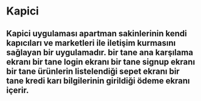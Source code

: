 # Kapici
 
Kapici uygulaması apartman sakinlerinin kendi kapıcıları ve marketleri ile iletişim kurmasını sağlayan bir uygulamadır.
bir tane ana karşılama ekranı 
bir tane login ekranı
bir tane signup ekranı
bir tane ürünlerin listelendiği sepet ekranı 
bir tane kredi karı bilgilerinin girildiği ödeme ekranı içerir.
-------------------------------------------------------------------
